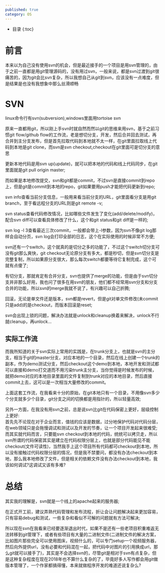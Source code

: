 ```yaml
---
published: true
category: OS
---
```

* 目录
{:toc}

# 前言
本来以为自己没有使用svn的机会，但是最近接手的一个项目是用svn管理的，由于之前一直都是用git管理源码的，没有用过svn，一般来说，都是svn过渡到git很痛苦的，因为git会比svn复杂，所以我想自己从git到svn，应该没有一点难度，但是结果是也没有我想象中那么丝滑顺畅  

# SVN
linux命令行有svn(subversion),windows里面用tortoise svn  

原来一直都用git，所以刚上手svn时就自然而然以git的思维来用svn，基于之前习惯git flow/github flow的工作流，老是想切分支，开发，然后合并回去测试，再合并到主分支发布，但是首先拉取代码到本地就不太一样，在git里面拉取线上代码到本地是git clone，而svn是svn checkout,checkout在git里面可是切分支的意思  

更新本地代码是用svn up(update)，就可以把本地的代码和线上代码同步，在git里面就是git pull origin master;  

而如果是本地修改提交，svn和git都是commit，不过svn是直接commit到repo上，但是git是commit到本地的repo，git如果要用push才能把代码更新到repo;  

svn info查看当前分支信息，一般用来看当前分支的URL，git里面看分支是用git branch，至于看远程分支的URL则是git remote -v;  

svn status查看代码修改情况，比如哪些文件发生了变化(add/delete/modify)，配合svn diff可以查看具体修改了什么，这个和git status和git diff是一样的;  

svn log -l 3查看最近三次commit，一般都会带上-l参数，因为svn不像git log那样会自动分页，svn log会打印全部的日志，这个在实际使用的时候非常不方便;

svn还有一个switch，这个就真的是切分之多的功能了，不过这个switch切分支可没有git那么爽快，git checkout无论原分支有多大，都是秒切，但是svn切分支是完整复制，所以如果原分支很大，那么每次switch都要等待它复制完成，这个可就有点傻了;  

有切分支，那就肯定有合并分支，svn也提供了merge的功能，但是由于svn切分支并非那么好用，我也问了很多在用svn的朋友，他们都不经常用svn分支和分支合并的功能，所以svn的merge我就不说了，有兴趣可以自己折腾;  

回滚，无论是单文件还是版本，svn都是revert，但是git对单文件修改(未commit只是add)的是checkout，而版本回滚是reset;  

svn会出现上锁的问题，解决办法就是unlock和cleanup换着来解决，unlock不行就cleanup，再unlock...  

## 实际工作流  
而我所知道的关于svn实际上常用的实践是，在trunk分支上，也就是svn的主分支，相当于git的master分支，对应本地的一个目录，然后在线上创建一个trunk的副本，作为demo测试分支，然后checkout这个demo到本地，本地开发和测试都可以直接和demo打交道而不用污染trunk主分支，当你觉得是时候发布的时候，就把demo对应的本地目录里面的文件复制到trunk对应的本地目录，然后直接commit上去，这可以是一次相当大量修改的commit。  

上面这套工作流，在我看来十分的原始，在git本地只有一个目录，不用像svn多少个分支就多少个目录，git分支之间的切换都是用指针的，所以轻量高效;  

另外一方面，在我没有用svn之前，总是说svn比git在代码保密上更好，层级控制上更好:    
首先先不论现在对于企业而言，值钱的应该是数据，过分地保护代码对代码分层，在web领域只是会拖慢调试和测试以及开发的节奏，让一个项目开发起来很难受;  
而其实就代码而言，只要能svn checkout到本地的代码，统统可以拷贝走，所以svn所谓的代码保密其实是建立在代码权限分层上，也就是部分代码能见不能checkout(文件可读性)，当然我手上这个项目所有代码都可checkout到本地，所以没有接触过代码权限分层的情况，但是我不禁要问，都没有办法checkout到本地，那么我本地修改了文件，但是相关的依赖文件没有办法checkout到本地，我该如何调试?这调试又该有多难?  

# 总结  
其实我的理解是，svn就是一个线上的apache起来的服务器;  

在正式开工前，建议弄熟代码管理和发布流程，折让会让问题解决起来更加容易，只有容易debug和测试，一些复杂和看似不可解的问题就有方法可解决;  

所以现在svn在我看来已经要逐渐退出时代，如果不是还有一些老项目积重难返无法转移到git管理下，或者有些项目有大量的二进制文件(二进制文件的解决方案，比如图片那些完全可以使用图床，视频什么的，可以专门setup一个视频服务器，然后向外提供url，没有必要和代码混在一起，把代码中对图片的引用换成url，那么git就可以接手了)，其实是不会选择svn的，尽管git是相对于svn有点复杂，但是这种复杂程度在现在2018年也不算什么复杂的了，毕竟好多人写作都会用git做版本管理了，一个作家都搞得懂，本来就做程序开发的难道还说复杂么?  
